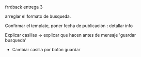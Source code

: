 frrdback entrega 3

arreglar el formato de busqueda.

Confirmar el template, poner fecha de publicación : detallar info

Explicar casillas -> explicar que hacen antes de mensaje 'guardar busqueda'
- Cambiar casilla por botón guardar


